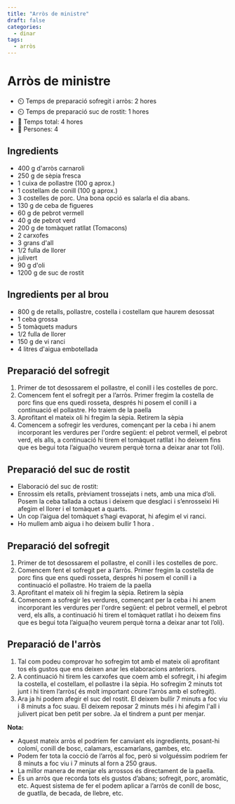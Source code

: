 ```yaml
---
title: "Arròs de ministre"
draft: false 
categories: 
  - dinar 
tags: 
  - arròs 
---
```


# Arròs de ministre 


- ⏲️  Temps de preparació sofregit i arròs: 2 hores 
- ⏲️  Temps de preparació suc de rostit: 1 hores 
- 🍳 Temps total: 4 hores 
- 🍴 Persones: 4 

## Ingredients

- 400 g d'arròs carnaroli
- 250 g de sèpia fresca
- 1 cuixa de pollastre (100 g aprox.)
- 1 costellam de conill (100 g aprox.)
- 3 costelles de porc. Una bona opció es salarla el dia abans.
- 130 g de ceba de figueres
- 60 g de pebrot vermell
- 40 g de pebrot verd
- 200 g de tomàquet ratllat (Tomacons)
- 2 carxofes
- 3 grans d'all
- 1/2 fulla de llorer
- julivert
- 90 g d'oli
- 1200 g de suc de rostit 

## Ingredients per al brou

- 800 g de retalls, pollastre, costella i costellam que haurem desossat
- 1 ceba grossa
- 5 tomàquets madurs
- 1/2 fulla de llorer
- 150 g de vi ranci
- 4 litres d'aigua embotellada

## Preparació del sofregit

1. Primer de tot desossarem el pollastre, el conill i les costelles de porc.
2. Comencem fent el sofregit per a l’arròs. Primer fregim la costella de porc fins que ens quedi rosseta, després
hi posem el conill i a continuació el pollastre. Ho traiem de la paella
3. Aprofitant el mateix oli hi fregim la sèpia. Retirem la sèpia 
4. Comencem a sofregir les verdures, començant per la ceba i hi anem incorporant les verdures per l'ordre següent: el pebrot vermell, el pebrot verd, els alls, a continuació hi tirem el tomàquet ratllat i ho deixem fins que es begui tota l’aigua(ho veurem perquè torna a deixar anar tot l’oli).

## Preparació del suc de rostit
+ Elaboració del suc de rostit:
+ Enrossim els retalls, prèviament trossejats i nets, amb una mica d’oli. Posem la ceba tallada a octaus i deixem que desglaci i s’enrosseixi Hi afegim el llorer i el tomàquet a quarts.
+ Un cop l’aigua del tomàquet s’hagi evaporat, hi afegim el vi ranci.
+ Ho mullem amb aigua i ho deixem bullir 1 hora .

## Preparació del sofregit

1. Primer de tot desossarem el pollastre, el conill i les costelles de porc.
2. Comencem fent el sofregit per a l’arròs. Primer fregim la costella de porc fins que ens quedi rosseta, després
hi posem el conill i a continuació el pollastre. Ho traiem de la paella
3. Aprofitant el mateix oli hi fregim la sèpia. Retirem la sèpia 
4. Comencem a sofregir les verdures, començant per la ceba i hi anem incorporant les verdures per l'ordre següent: el pebrot vermell, el pebrot verd, els alls, a continuació hi tirem el tomàquet ratllat i ho deixem fins que es begui tota l’aigua(ho veurem perquè torna a deixar anar tot l’oli).


## Preparació de l'arròs

1. Tal com podeu comprovar ho sofregim tot amb el mateix oli aprofitant tos els gustos que ens deixen anar les
elaboracions anteriors. 
2. A continuació hi tirem les carxofes que coem amb el sofregit, i hi afegim la costella,
el costellam, el pollastre i la sèpia. Ho sofregim 2 minuts tot junt i hi tirem l’arròs( és molt important coure
l’arròs amb el sofregit). 
3. Ara ja hi podem afegir el suc del rostit. El deixem bullir 7 minuts a foc viu i 8 minuts a foc suau. El deixem reposar 2 minuts més i hi afegim l'all i julivert picat ben petit per sobre. Ja el tindrem a punt per menjar.

__Nota:__
+ Aquest mateix arròs el podríem fer canviant els ingredients, posant-hi colomí, conill de bosc, calamars, escamarlans, gambes, etc.
+ Podem fer tota la cocció de l’arròs al foc, però si volguéssim podríem fer 8 minuts a foc viu i 7 minuts al forn a 250 graus.
+ La millor manera de menjar els arrossos és directament de la paella.
+ És un arròs que recorda tots els gustos d’abans; sofregit, porc, aromàtic, etc. Aquest sistema de fer el podem aplicar a l’arròs de conill de bosc, de guatlla, de becada, de llebre, etc.
